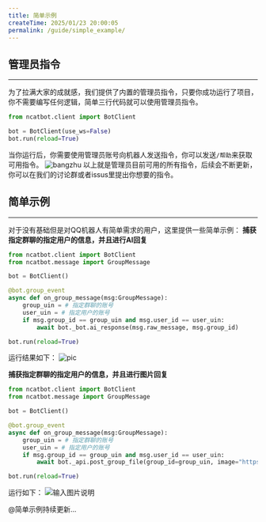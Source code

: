 ```yaml
---
title: 简单示例
createTime: 2025/01/23 20:00:05
permalink: /guide/simple_example/
---
```

## 管理员指令

---
为了拉满大家的成就感，我们提供了内置的管理员指令，只要你成功运行了项目，你不需要编写任何逻辑，简单三行代码就可以使用管理员指令。
```python
from ncatbot.client import BotClient

bot = BotClient(use_ws=False)
bot.run(reload=True)
```
当你运行后，你需要使用管理员账号向机器人发送指令，你可以发送`/帮助`来获取可用指令。
![bangzhu](https://foruda.gitee.com/images/1737625699864970108/0be76e93_13790314.png "屏幕截图")
以上就是管理员目前可用的所有指令，后续会不断更新，你可以在我们的讨论群或者issus里提出你想要的指令。

## 简单示例

---
对于没有基础但是对QQ机器人有简单需求的用户，这里提供一些简单示例：
**捕获指定群聊的指定用户的信息，并且进行AI回复**
```python
from ncatbot.client import BotClient
from ncatbot.message import GroupMessage

bot = BotClient()

@bot.group_event
async def on_group_message(msg:GroupMessage):
    group_uin = # 指定群聊的账号
    user_uin = # 指定用户的账号
    if msg.group_id == group_uin and msg.user_id == user_uin:
        await bot._bot.ai_response(msg.raw_message, msg.group_id)

bot.run(reload=True)
```
运行结果如下：
![pic](https://foruda.gitee.com/images/1737626227690770562/ae0bc55c_13790314.png "屏幕截图")

 **捕获指定群聊的指定用户的信息，并且进行图片回复**
```python
from ncatbot.client import BotClient
from ncatbot.message import GroupMessage

bot = BotClient()

@bot.group_event
async def on_group_message(msg:GroupMessage):
    group_uin = # 指定群聊的账号
    user_uin = # 指定用户的账号
    if msg.group_id == group_uin and msg.user_id == user_uin:
        await bot._api.post_group_file(group_id=group_uin, image="https://gitee.com/li-yihao0328/nc_bot/raw/master/logo.png")# 文件路径支持本地绝对路径，相对路径，网址以及base64

bot.run(reload=True)
```
运行如下：
![输入图片说明](https://foruda.gitee.com/images/1737626482165344411/5bba3f8f_13790314.png "屏幕截图")

@简单示例持续更新...